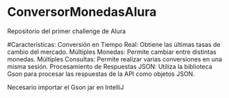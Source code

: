 # ConversorMonedasAlura
Repositorio del primer challenge de Alura

#Caracteristicas:
Conversión en Tiempo Real: Obtiene las últimas tasas de cambio del mercado.
Múltiples Monedas: Permite cambiar entre distintas monedas.
Múltiples Consultas: Permite realizar varias conversiones en una misma sesión.
Procesamiento de Respuestas JSON: Utiliza la biblioteca Gson para procesar las respuestas de la API como objetos JSON.

Necesario importar el Gson jar en IntelliJ
